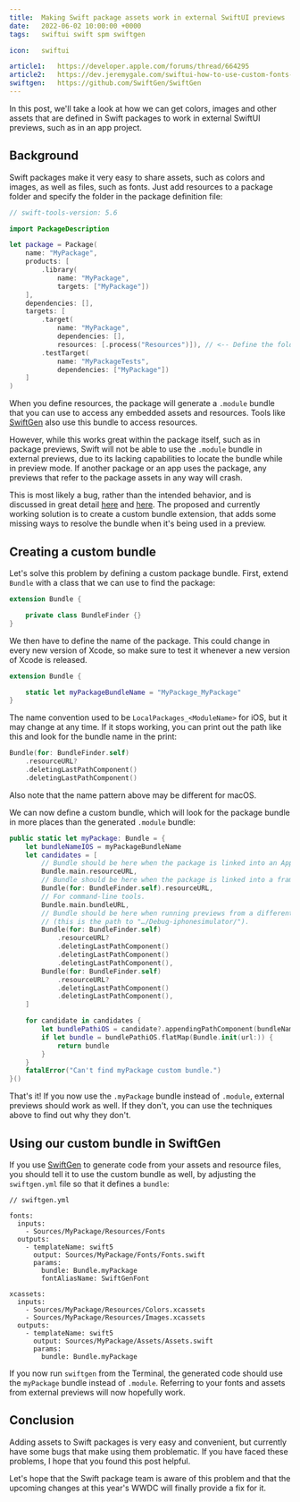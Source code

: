 ```yaml
---
title:  Making Swift package assets work in external SwiftUI previews
date:   2022-06-02 10:00:00 +0000
tags:   swiftui swift spm swiftgen

icon:   swiftui

article1:   https://developer.apple.com/forums/thread/664295
article2:   https://dev.jeremygale.com/swiftui-how-to-use-custom-fonts-and-images-in-a-swift-package-cl0k9bv52013h6bnvhw76alid
swiftgen:   https://github.com/SwiftGen/SwiftGen
---
```



In this post, we'll take a look at how we can get colors, images and other assets that are defined in Swift packages to work in external SwiftUI previews, such as in an app project.


## Background

Swift packages make it very easy to share assets, such as colors and images, as well as files, such as fonts. Just add resources to a package folder and specify the folder in the package definition file:

```swift
// swift-tools-version: 5.6

import PackageDescription

let package = Package(
    name: "MyPackage",
    products: [
        .library(
            name: "MyPackage",
            targets: ["MyPackage"])
    ],
    dependencies: [],
    targets: [
        .target(
            name: "MyPackage",
            dependencies: [],
            resources: [.process("Resources")]), // <-- Define the folder here
        .testTarget(
            name: "MyPackageTests",
            dependencies: ["MyPackage"])
    ]
)
```

When you define resources, the package will generate a `.module` bundle that you can use to access any embedded assets and resources. Tools like [SwiftGen]({{page.swiftgen}}) also use this bundle to access resources.

However, while this works great within the package itself, such as in package previews, Swift will not be able to use the `.module` bundle in external previews, due to its lacking capabilities to locate the bundle while in preview mode. If another package or an app uses the package, any previews that refer to the package assets in any way will crash.

This is most likely a bug, rather than the intended behavior, and is discussed in great detail [here]({{page.article1}}) and [here]({{page.article2}}). The proposed and currently working solution is to create a custom bundle extension, that adds some missing ways to resolve the bundle when it's being used in a preview.


## Creating a custom bundle

Let's solve this problem by defining a custom package bundle. First, extend `Bundle` with a class that we can use to find the package:

```swift 
extension Bundle {

    private class BundleFinder {}
}
```

We then have to define the name of the package. This could change in every new version of Xcode, so make sure to test it whenever a new version of Xcode is released.


```swift 
extension Bundle {

    static let myPackageBundleName = "MyPackage_MyPackage"
}
```

The name convention used to be `LocalPackages_<ModuleName>` for iOS, but it may change at any time. If it stops working, you can print out the path like this and look for the bundle name in the print:

```swift
Bundle(for: BundleFinder.self)
    .resourceURL?
    .deletingLastPathComponent()
    .deletingLastPathComponent()
```

Also note that the name pattern above may be different for macOS.

We can now define a custom bundle, which will look for the package bundle in more places than the generated `.module` bundle:

```swift
public static let myPackage: Bundle = {
    let bundleNameIOS = myPackageBundleName
    let candidates = [
        // Bundle should be here when the package is linked into an App.
        Bundle.main.resourceURL,
        // Bundle should be here when the package is linked into a framework.
        Bundle(for: BundleFinder.self).resourceURL,
        // For command-line tools.
        Bundle.main.bundleURL,
        // Bundle should be here when running previews from a different package
        // (this is the path to "…/Debug-iphonesimulator/").
        Bundle(for: BundleFinder.self)
            .resourceURL?
            .deletingLastPathComponent()
            .deletingLastPathComponent()
            .deletingLastPathComponent(),
        Bundle(for: BundleFinder.self)
            .resourceURL?
            .deletingLastPathComponent()
            .deletingLastPathComponent(),
    ]

    for candidate in candidates {
        let bundlePathiOS = candidate?.appendingPathComponent(bundleNameIOS + ".bundle")
        if let bundle = bundlePathiOS.flatMap(Bundle.init(url:)) {
            return bundle
        }
    }
    fatalError("Can't find myPackage custom bundle.")
}()
```

That's it! If you now use the `.myPackage` bundle instead of `.module`, external previews should work as well. If they don't, you can use the techniques above to find out why they don't.


## Using our custom bundle in SwiftGen

If you use [SwiftGen]({{page.swiftgen}}) to generate code from your assets and resource files, you should tell it to use the custom bundle as well, by adjusting the `swiftgen.yml` file so that it defines a `bundle`:

```
// swiftgen.yml

fonts:
  inputs:
    - Sources/MyPackage/Resources/Fonts
  outputs:
    - templateName: swift5
      output: Sources/MyPackage/Fonts/Fonts.swift
      params:
        bundle: Bundle.myPackage
        fontAliasName: SwiftGenFont

xcassets:
  inputs:
    - Sources/MyPackage/Resources/Colors.xcassets
    - Sources/MyPackage/Resources/Images.xcassets
  outputs:
    - templateName: swift5
      output: Sources/MyPackage/Assets/Assets.swift
      params:
        bundle: Bundle.myPackage
```

If you now run `swiftgen` from the Terminal, the generated code should use the `myPackage` bundle instead of `.module`. Referring to your fonts and assets from external previews will now hopefully work.


## Conclusion

Adding assets to Swift packages is very easy and convenient, but currently have some bugs that make using them problematic. If you have faced these problems, I hope that you found this post helpful. 

Let's hope that the Swift package team is aware of this problem and that the upcoming changes at this year's WWDC will finally provide a fix for it.